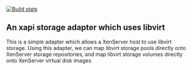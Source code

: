 [![Build stats](https://travis-ci.org/siddharthv/xapi-libvirt-storage.png?branch=master)](https://travis-ci.org/siddharthv/xapi-libvirt-storage)

An xapi storage adapter which uses libvirt
------------------------------------------

This is a simple adapter which allows a XenServer host to use libvirt
storage. Using this adapter, we can map libvirt storage pools directly
onto XenServer storage repositories, and map libvirt storage volumes
directly onto XenServer virtual disk images.


